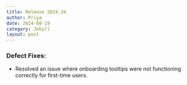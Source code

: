```yaml
---
title: Release 2024.34
author: Priya
date: 2024-08-19
category: Jekyll
layout: post
---
```

### Defect Fixes:
* Resolved an issue where onboarding tooltips were not functioning correctly for first-time users.